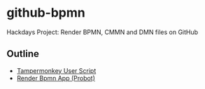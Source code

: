 # github-bpmn
Hackdays Project: Render BPMN, CMMN and DMN files on GitHub 

## Outline

* [Tampermonkey User Script](userscript/)
* [Render Bpmn App (Probot)](probot-app/README.md)
